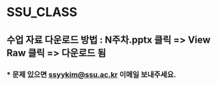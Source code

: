 # SSU_CLASS
## 수업 자료 다운로드 방법 : N주차.pptx 클릭 => View Raw 클릭 => 다운로드 됨
### * 문제 있으면 ssyykim@ssu.ac.kr 이메일 보내주세요.
